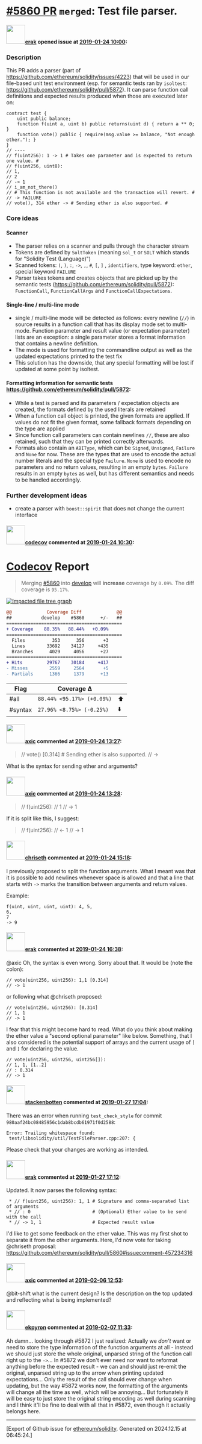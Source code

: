 # [\#5860 PR](https://github.com/ethereum/solidity/pull/5860) `merged`: Test file parser.

#### <img src="https://avatars.githubusercontent.com/u/20012009?u=61e903cf16bc5f3353db1d571401e2e71b6f61ed&v=4" width="50">[erak](https://github.com/erak) opened issue at [2019-01-24 10:00](https://github.com/ethereum/solidity/pull/5860):

### Description
This PR adds a parser (part of https://github.com/ethereum/solidity/issues/4223) that will be used in our file-based unit test environment (esp. for semantic tests ran by `isoltest`: https://github.com/ethereum/solidity/pull/5872). It can parse function call definitions and expected results produced when those are executed later on:
```
contract test {
    uint public balance;
    function f(uint a, uint b) public returns(uint d) { return a ** 0; }
    function vote() public { require(msg.value >= balance, "Not enough ether."); }
}
// ----
// f(uint256): 1 -> 1 # Takes one parameter and is expected to return one value. #
// f(uint256, uint8): 
// 1,
// 2
// -> 1
// i_am_not_there() 
// # This function is not available and the transaction will revert. #
// -> FAILURE
// vote(), 314 ether -> # Sending ether is also supported. #
```

### Core ideas

#### Scanner
- The parser relies on a scanner and pulls through the character stream
- Tokens are defined by `SoltToken` (meaning `sol_t` or `SOLT` which stands for "Solidity Test (Language)")
- Scanned tokens: `(`, `)`, `:`, `->`, `,`, `#`, `[`, `]` , `identifiers`, type keyword: `ether`, special keyword `FAILURE`
- Parser takes tokens and creates objects that are picked up by the semantic tests (https://github.com/ethereum/solidity/pull/5872): `FunctionCall`, `FunctionCallArgs` and `FunctionCallExpectations`.

#### Single-line / multi-line mode
- single / multi-line mode will be detected as follows: every newline (`//`) in source results in a function call that has its display mode set to multi-mode. Function parameter and result value (or expectation parameter) lists are an exception: a single parameter stores a format information that contains a newline definition.
- The mode is used for formatting the commandline output as well as the updated expectations printed to the test fix
- This solution has the downside, that any special formatting will be lost if updated at some point by isoltest. 

#### Formatting information for semantic tests https://github.com/ethereum/solidity/pull/5872: 
- While a test is parsed and its parameters / expectation objects are created, the formats defined by the used literals are retained
- When a function call object is printed, the given formats are applied. If values do not fit the given format, some fallback formats depending on the type are applied
- Since function call parameters can contain newlines `//`, these are also retained, such that they can be printed correctly afterwards. 
- Formats also contain an `ABIType`, which can be `Signed`, `Unsigned`, `Failure` and `None` for now. These are the types that are used to encode the actual number literals and the special type `Failure`. `None` is used to encode no parameters and no return values, resulting in an empty `bytes`. `Failure` results in an empty `bytes` as well, but has different semantics and needs to be handled accordingly.

### Further development ideas
- create a parser with `boost::spirit` that does not change the current interface


#### <img src="https://avatars.githubusercontent.com/in/254?v=4" width="50">[codecov](https://github.com/apps/codecov) commented at [2019-01-24 10:30](https://github.com/ethereum/solidity/pull/5860#issuecomment-457147794):

# [Codecov](https://codecov.io/gh/ethereum/solidity/pull/5860?src=pr&el=h1) Report
> Merging [#5860](https://codecov.io/gh/ethereum/solidity/pull/5860?src=pr&el=desc) into [develop](https://codecov.io/gh/ethereum/solidity/commit/42240a69e9b72fd4f53c0682b82913ef5afb1a54?src=pr&el=desc) will **increase** coverage by `0.09%`.
> The diff coverage is `95.17%`.

[![Impacted file tree graph](https://codecov.io/gh/ethereum/solidity/pull/5860/graphs/tree.svg?width=650&token=87PGzVEwU0&height=150&src=pr)](https://codecov.io/gh/ethereum/solidity/pull/5860?src=pr&el=tree)

```diff
@@             Coverage Diff             @@
##           develop    #5860      +/-   ##
===========================================
+ Coverage    88.35%   88.44%   +0.09%     
===========================================
  Files          353      356       +3     
  Lines        33692    34127     +435     
  Branches      4029     4056      +27     
===========================================
+ Hits         29767    30184     +417     
- Misses        2559     2564       +5     
- Partials      1366     1379      +13
```

| Flag | Coverage Δ | |
|---|---|---|
| #all | `88.44% <95.17%> (+0.09%)` | :arrow_up: |
| #syntax | `27.96% <8.75%> (-0.25%)` | :arrow_down: |

#### <img src="https://avatars.githubusercontent.com/u/20340?v=4" width="50">[axic](https://github.com/axic) commented at [2019-01-24 13:27](https://github.com/ethereum/solidity/pull/5860#issuecomment-457195891):

> // vote() [0.314] # Sending ether is also supported.
> // ->

What is the syntax for sending ether and arguments?

#### <img src="https://avatars.githubusercontent.com/u/20340?v=4" width="50">[axic](https://github.com/axic) commented at [2019-01-24 13:28](https://github.com/ethereum/solidity/pull/5860#issuecomment-457196045):

> // f(uint256):
> // 1
> // -> 1

If it is split like this, I suggest:
> // f(uint256):
> // <- 1
> // -> 1

#### <img src="https://avatars.githubusercontent.com/u/9073706?v=4" width="50">[chriseth](https://github.com/chriseth) commented at [2019-01-24 15:18](https://github.com/ethereum/solidity/pull/5860#issuecomment-457234316):

I previously proposed to split the function arguments. What I meant was that it is possible to add newlines whenever space is allowed and that a line that starts with `->` marks the transition between arguments and return values.

Example:

```
f(uint, uint, uint, uint): 4, 5,
6,
7
-> 9
```

#### <img src="https://avatars.githubusercontent.com/u/20012009?u=61e903cf16bc5f3353db1d571401e2e71b6f61ed&v=4" width="50">[erak](https://github.com/erak) commented at [2019-01-24 16:38](https://github.com/ethereum/solidity/pull/5860#issuecomment-457265388):

@axic Oh, the syntax is even wrong. Sorry about that. It would be (note the colon):
```
// vote(uint256, uint256): 1,1 [0.314]
// -> 1
```
or following what @chriseth proposed:
```
// vote(uint256, uint256): [0.314]
// 1, 1
// -> 1
```
I fear that this might become hard to read. What do you think about making the ether value a "second optional parameter" like below. Something, that I also considered is the potential support of arrays and the current usage of `[` and `]` for declaring the value.
```
// vote(uint256, uint256, uint256[]):
// 1, 1, [1..2]
// : 0.314
// -> 1
```

#### <img src="https://avatars.githubusercontent.com/u/44874361?v=4" width="50">[stackenbotten](https://github.com/stackenbotten) commented at [2019-01-27 17:04](https://github.com/ethereum/solidity/pull/5860#issuecomment-457935419):

There was an error when running `test_check_style` for commit `980aaf24bc08485956c1dab8bcdb61971f0d2588`:
```
Error: Trailing whitespace found:
 test/libsolidity/util/TestFileParser.cpp:207: { 

```
Please check that your changes are working as intended.

#### <img src="https://avatars.githubusercontent.com/u/20012009?u=61e903cf16bc5f3353db1d571401e2e71b6f61ed&v=4" width="50">[erak](https://github.com/erak) commented at [2019-01-27 17:12](https://github.com/ethereum/solidity/pull/5860#issuecomment-457936011):

Updated. It now parses the following syntax:
```
 * // f(uint256, uint256): 1, 1 # Signature and comma-separated list of arguments
 * // : 0                       # (Optional) Ether value to be send with the call
 * // -> 1, 1                   # Expected result value
```
I'd like to get some feedback on the ether value. This was my first shot to separate it from the other arguments. Here, I'd now vote for taking @chriseth proposal: https://github.com/ethereum/solidity/pull/5860#issuecomment-457234316

#### <img src="https://avatars.githubusercontent.com/u/20340?v=4" width="50">[axic](https://github.com/axic) commented at [2019-02-06 12:53](https://github.com/ethereum/solidity/pull/5860#issuecomment-461012603):

@bit-shift what is the current design? Is the description on the top updated and reflecting what is being implemented?

#### <img src="https://avatars.githubusercontent.com/u/1347491?v=4" width="50">[ekpyron](https://github.com/ekpyron) commented at [2019-02-07 11:33](https://github.com/ethereum/solidity/pull/5860#issuecomment-461383724):

Ah damn... looking through #5872 I just realized:
Actually we *don't* want or need to store the type information of the function arguments at all - instead we should just store the whole original, unparsed string of the function call right up to the ``->``... In #5872 we don't ever need nor want to reformat anything before the expected result - we can and should just re-emit the original, unparsed string up to the arrow when printing updated expectations... Only the result of the call should ever change when updating, but the way #5872 works now, the formatting of the arguments will change all the time as well, which will be annoying... But fortunately it will be easy to just store the original string encoding as well during scanning and I think it'll be fine to deal with all that in #5872, even though it actually belongs here.


-------------------------------------------------------------------------------



[Export of Github issue for [ethereum/solidity](https://github.com/ethereum/solidity). Generated on 2024.12.15 at 06:45:24.]

